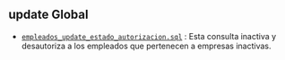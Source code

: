 ## update Global

- [`empleados_update_estado_autorizacion.sql`](./empleados_update_estado_autorizacion.sql) : Esta consulta inactiva y desautoriza a los empleados que pertenecen a empresas inactivas.